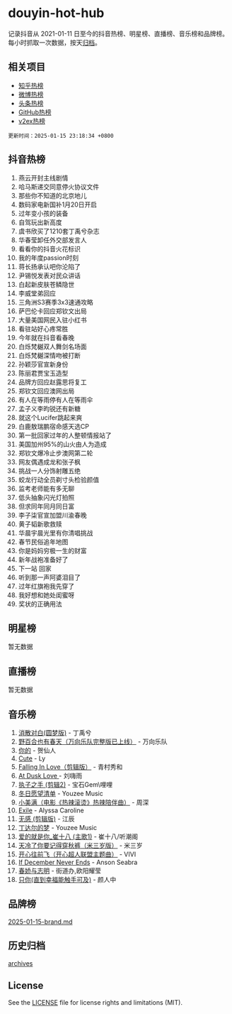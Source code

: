 # douyin-hot-hub

记录抖音从 2021-01-11 日至今的抖音热榜、明星榜、直播榜、音乐榜和品牌榜。每小时抓取一次数据，按天[归档](archives)。

## 相关项目

- [知乎热榜](https://github.com/lonnyzhang423/zhihu-hot-hub)
- [微博热榜](https://github.com/lonnyzhang423/weibo-hot-hub)
- [头条热榜](https://github.com/lonnyzhang423/toutiao-hot-hub)
- [GitHub热榜](https://github.com/lonnyzhang423/github-hot-hub)
- [v2ex热榜](https://github.com/lonnyzhang423/v2ex-hot-hub)


`更新时间：2025-01-15 23:18:34 +0800`

## 抖音热榜

1. 燕云开封主线剧情
1. 哈马斯递交同意停火协议文件
1. 那些你不知道的北京地儿
1. 数码家电新国补1月20日开启
1. 过年变小孩的装备
1. 自驾玩出新高度
1. 虞书欣买了1210套丁禹兮杂志
1. 华春莹卸任外交部发言人
1. 看看你的抖音火花标识
1. 我的年度passion时刻
1. 蒋长扬承认吧你沦陷了
1. 尹锡悦发表对民众讲话
1. 白起新皮肤苍鳞隐世
1. 李威堂弟回应
1. 三角洲S3赛季3x3速通攻略
1. 萨巴伦卡回应郑钦文出局
1. 大量美国网民入驻小红书
1. 看驻站好心疼常胜
1. 今年就在抖音看春晚
1. 白烁梵樾双人舞剑名场面
1. 白烁梵樾深情吻被打断
1. 孙颖莎官宣新身份
1. 陈丽君贾宝玉造型
1. 品牌方回应赵露思将复工
1. 郑钦文回应澳网出局
1. 有人在等雨停有人在等雨伞
1. 孟子义李昀锐还有新糖
1. 就这个Lucifer跳起来爽
1. 白鹿敖瑞鹏宿命感天选CP
1. 第一批回家过年的人整顿情报站了
1. 美国加州95%的山火由人为造成
1. 郑钦文爆冷止步澳网第二轮
1. 网友偶遇成龙和张子枫
1. 挑战一人分饰射雕五绝
1. 蛟龙行动全员剃寸头检验颜值
1. 监考老师能有多无聊
1. 低头抽象闪光灯拍照
1. 但求同年同月同日富
1. 李子柒官宣加盟川渝春晚
1. 黄子韬新歌救赎
1. 华晨宇晨光里有你清唱挑战
1. 春节民俗追年地图
1. 你是妈妈穷极一生的财富
1. 新年战袍准备好了
1. 下一站 回家
1. 听到那一声阿婆泪目了
1. 过年红旗袍我先穿了
1. 我好想和她处闺蜜呀
1. 奖状的正确用法

## 明星榜

暂无数据

## 直播榜

暂无数据

## 音乐榜

1. [消散对白(圆梦版)](https://sf5-hl-cdn-tos.douyinstatic.com/obj/tos-cn-ve-2774/og4jB5I5IizzoZVAAAzWgBMAsMDWoArfwBOiFs) - 丁禹兮
1. [野百合也有春天（万向乐队完整版已上线）](https://sf5-hl-cdn-tos.douyinstatic.com/obj/tos-cn-ve-2774/oMnUxhRAMiAGBqDtIPBQ7ACYQZFlJCftcgeDJE) - 万向乐队
1. [你的](https://sf5-hl-cdn-tos.douyinstatic.com/obj/tos-cn-ve-2774/oYuIeKf42jB7sEV6B2upMdpYAgfrQWj0FeRegh) - 贺仙人
1. [Cute](https://sf5-hl-cdn-tos.douyinstatic.com/obj/tos-cn-ve-2774/o4IbIzHWKAAB4wsS5qMBRiiAlEBGTpQRNfFvuo) - Ly
1. [Falling In Love（剪辑版）](https://sf5-hl-cdn-tos.douyinstatic.com/obj/tos-cn-ve-2774/o8ajpA8zzgBPahbBIO8AcKGBLJezFCRd1wfP9f) - 青村秀和
1. [ At Dusk  Love ](https://sf5-hl-cdn-tos.douyinstatic.com/obj/tos-cn-ve-2774/o8CrpCf5CaYgI4ZrtQgMQAFEfuGqNnRSDQAPBc) - 刘嗨雨
1. [执子之手 (剪辑2)](https://sf5-hl-cdn-tos.douyinstatic.com/obj/tos-cn-ve-2774/oUoZLQjCc31XzqsBnBQUNgeKtYPBcgbFDwtfcu) - 宝石Gem\哩哩
1. [冬日愿望清单](https://sf5-hl-cdn-tos.douyinstatic.com/obj/tos-cn-ve-2774/oIIgUOeamCFCVAzxN6MFRLIBlLGpUqQxeeHrLE) - Youzee Music
1. [小美满（电影《热辣滚烫》热辣陪伴曲）](https://sf5-hl-cdn-tos.douyinstatic.com/obj/tos-cn-ve-2774/o0GAn2lSgfZIDUgtevCGDQYnFg4CwnrBaxbTZL) - 周深
1. [Exile](https://sf5-hl-cdn-tos.douyinstatic.com/obj/tos-cn-ve-2774/oYj4gAQTknKE3WW0Je8KGmQ7z1cA4FefwtbufD) - Alyssa Caroline
1. [无感 (剪辑版)](https://sf5-hl-cdn-tos.douyinstatic.com/obj/tos-cn-ve-2774/o0eIsUzJBDlQaQFC5OFlgbMEZC1TFYBftOBn6p) - 江辰
1. [丁达尔的梦](https://sf5-hl-cdn-tos.douyinstatic.com/obj/tos-cn-ve-2774/oMU3WirUZBVQkAC9ccG5P2IQirziZM2RTInUY) - Youzee Music
1. [爱的就是你_崔十八 (主歌1)](https://sf5-hl-cdn-tos.douyinstatic.com/obj/tos-cn-ve-2774/oI5BO5DhFZ6UTcNCnZaOCBLtZ7WIMQGfgnXf5E) - 崔十八/听潮阁
1. [天冷了你要记得穿秋裤（米三岁版）](https://sf5-hl-cdn-tos.douyinstatic.com/obj/tos-cn-ve-2774/oQlIwVIDWiZ6BQilAorS7MA0AgCkQDvcZAdm1) - 米三岁
1. [开心往前飞（开心超人联盟主题曲）](https://sf3-cdn-tos.douyinstatic.com/obj/tos-cn-ve-2774/9d8fb7c82cf1421fb93a9fe925275e0a) - VIVI
1. [If December Never Ends](https://sf5-hl-cdn-tos.douyinstatic.com/obj/tos-cn-ve-2774/oY1IQMoTgCFIBg8RZifyqlBBt1UFgitTYmxeOS) - Anson Seabra
1. [春娇与志明](https://sf5-hl-cdn-tos.douyinstatic.com/obj/tos-cn-ve-2774/e530d8fceb7044b39707d7f9ff54add1) - 街道办,欧阳耀莹
1. [只你(直到幸福能触手可及)](https://sf5-hl-cdn-tos.douyinstatic.com/obj/tos-cn-ve-2774/o0lBkRDzFTeaVSUz3ZZSCBVtZ5DIMQGfgmEAuE) - 颜人中

## 品牌榜

[2025-01-15-brand.md](archives/2025-01-15-brand.md)

## 历史归档

[archives](archives)

## License

See the [LICENSE](LICENSE) file for license rights and limitations (MIT).
